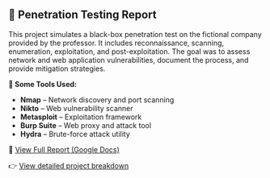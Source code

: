 ## 🔐 Penetration Testing Report

This project simulates a black-box penetration test on the fictional company provided by the professor. It includes reconnaissance, scanning, enumeration, exploitation, and post-exploitation. The goal was to assess network and web application vulnerabilities, document the process, and provide mitigation strategies.

**🔧 Some Tools Used:**
- **Nmap** – Network discovery and port scanning
- **Nikto** – Web vulnerability scanner
- **Metasploit** – Exploitation framework
- **Burp Suite** – Web proxy and attack tool
- **Hydra** – Brute-force attack utility

📄 [View Full Report (Google Docs)](https://docs.google.com/document/d/1oPtdPgLX7t0ZilJpxZvbXmD-jCJgctxd2UcIq0iF7zE/edit?usp=drive_link)

👉 [View detailed project breakdown](./pen-test.md)
